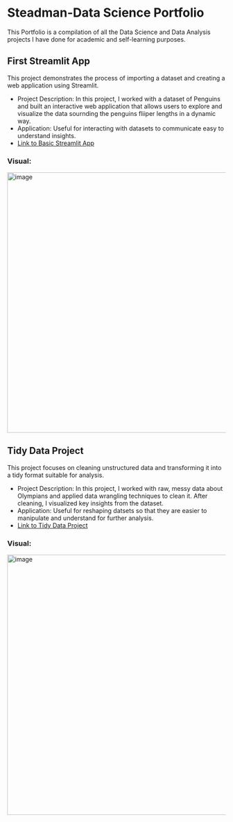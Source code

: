 # Steadman-Data Science Portfolio

This Portfolio is a compilation of all the Data Science and Data Analysis projects I have done for academic and self-learning purposes.

First Streamlit App
---
This project demonstrates the process of importing a dataset and creating a web application using Streamlit.

- Project Description: In this project, I worked with a dataset of Penguins and built an interactive web application that allows users to explore and visualize the data sournding the penguins fliiper lengths in a dynamic way.
- Application: Useful for interacting with datasets to communicate easy to understand insights.
- [Link to Basic Streamlit App](https://github.com/wsteadman/Steadman-Data-Science-Portfolio/blob/main/Basic-streamlit-app/main.py)

### Visual:
<img src="https://github.com/user-attachments/assets/abd61c90-b9ad-43fc-8f13-fe45be483baa" alt="image" width="600" />

Tidy Data Project
---
This project focuses on cleaning unstructured data and transforming it into a tidy format suitable for analysis.

- Project Description: In this project, I worked with raw, messy data about Olympians and applied data wrangling techniques to clean it. After cleaning, I visualized key insights from the dataset.
- Application: Useful for reshaping datsets so that they are easier to manipulate and understand for further analysis. 
- [Link to Tidy Data Project](https://github.com/wsteadman/Steadman-Data-Science-Portfolio/blob/main/Tidy%20Data%20Project/Olympians.ipynb)

### Visual: 
<img src="https://github.com/user-attachments/assets/1f665d80-1f3b-4a10-aee4-3b8c4ec176fb" alt="image" width="600" />
